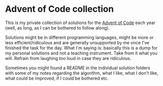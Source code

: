 # Advent of Code collection

This is my private collection of solutions for the [Advent of Code](https://adventofcode.com/) each year (well, as long, as I can be bothered to follow along).

Solutions might be in different programming languages, might be more or less efficient/ridiculous and are generally unsupported by me once I've finished the task
for the day. What I'm saying is: basically this is a dump for my personal solutions and not a teaching instrument. Take from it what you will. Refrain from laughing 
too loud in case they are ridiculous. 

Sometimes you might found a README in the individual solution folders with some of my notes regarding the algorithm, what I like, what I don't like, what could be
improved, if I could be bothered etc.